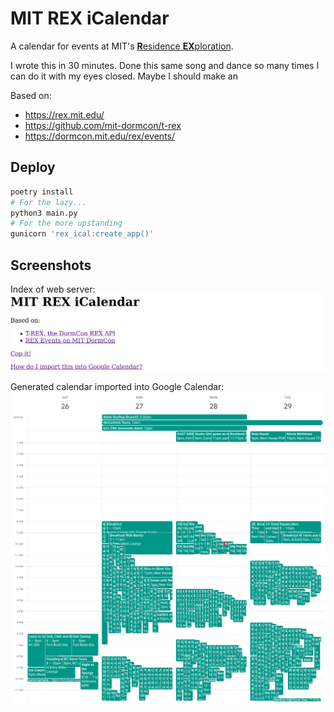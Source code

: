 # MIT REX iCalendar

A calendar for events at MIT's [**R**esidence **EX**ploration](https://dormcon.mit.edu/rex/).

I wrote this in 30 minutes. Done this same song and dance so many times I can do it with my eyes closed. Maybe I should make an


Based on:
- https://rex.mit.edu/
- https://github.com/mit-dormcon/t-rex
- https://dormcon.mit.edu/rex/events/


## Deploy
```bash
poetry install
# For the lazy...
python3 main.py 
# For the more upstanding
gunicorn 'rex_ical:create_app()'
```

## Screenshots

Index of web server:
![Simplistic webpage with following text: "MIT REX iCalendar. Based on: T-REX, the DormCon REX API; REX Events on MIT DormCon. Cop it! How do I import this into Google Calendar?"](screenshots/webpage.png)

Generated calendar imported into Google Calendar:
![Four-day calendar from August 26th through 29th filled with dozens of events in small, overlapping cyan rectangles](screenshots/gcal.png)
